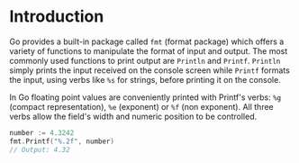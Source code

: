 # Introduction

Go provides a built-in package called `fmt` (format package) which offers a variety of functions to manipulate the format of input and output. The most commonly used functions to print output are `Println` and `Printf`.
`Println` simply prints the input received on the console screen while `Printf` formats the input, using verbs like `%s` for strings, before printing it on the console.

In Go floating point values are conveniently printed with Printf's verbs: `%g` (compact representation), `%e` (exponent) or `%f` (non exponent). All three verbs allow the field's width and numeric position to be controlled.

```go
number := 4.3242
fmt.Printf("%.2f", number)
// Output: 4.32
```
